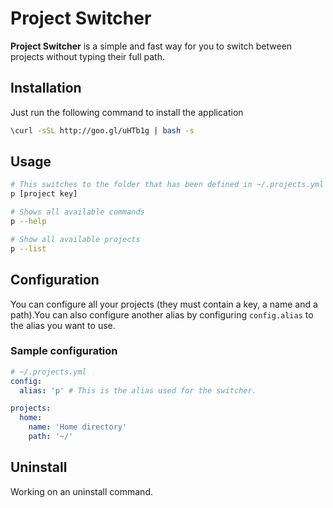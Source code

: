# Project Switcher
**Project Switcher** is a simple and fast way for you to switch between projects
without typing their full path.

## Installation
Just run the following command to install the application

``` bash
\curl -sSL http://goo.gl/uHTb1g | bash -s
```

## Usage
``` bash
# This switches to the folder that has been defined in ~/.projects.yml
p [project key]

# Shows all available commands
p --help

# Show all available projects
p --list
```

## Configuration
You can configure all your projects (they must contain a key, a name and a
path).You can also configure another alias by configuring `config.alias` to the
alias you want to use.

### Sample configuration
``` yaml
# ~/.projects.yml
config:
  alias: 'p' # This is the alias used for the switcher.

projects:
  home:
    name: 'Home directory'
    path: '~/'
```

## Uninstall
Working on an uninstall command.
